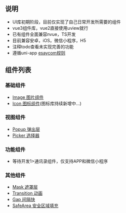 ## 说明
- UI库初期阶段，目前仅实现了自己日常开发所需要的组件
- vue3组件库，vue2直接使用uview就行
- 已有组件全面兼容nvue，TS开发
- 目前兼容安卓，iOS，微信小程序，H5
- 注释todo查看未实现完善的功能
- 遵循uni-app [esaycom规则](https://uniapp.dcloud.net.cn/collocation/pages.html#easycom)

## 组件列表

### 基础组件
- [Image 图片组件](components/ku-image/README.md)
- [Icon 图标组件](components/ku-icon/README.md)(图标库持续新增中...)

### 视图组件
- [Popup 弹出层](components/ku-popup/README.md)
- [Picker 选择器](components/ku-picker/README.md)

### 功能组件
- 等待开发1>通讯录组件，仅支持APP和微信小程序

### 其他组件
- [Mask 遮罩层](components/ku-mask/README.md)
- [Transition 动画](components/ku-transition/README.md)
- [Gap 间隔快](components/ku-gap/README.md)
- [SafeArea 安全区域填充](components/ku-safe-area/README.md)
